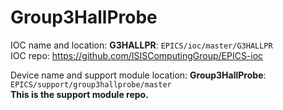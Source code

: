 # Group3HallProbe

IOC name and location: __G3HALLPR__: `EPICS/ioc/master/G3HALLPR` \
IOC repo: https://github.com/ISISComputingGroup/EPICS-ioc

Device name and support module location: __Group3HallProbe__: `EPICS/support/group3hallprobe/master` \
__This is the support module repo.__
